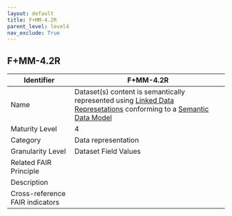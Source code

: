 ```yaml
---
layout: default
title: F+MM-4.2R
parent_level: level4
nav_exclude: True
---
```


## F+MM-4.2R

| Identifier | F+MM-4.2R |
| --------- | -----------|
| Name | Dataset(s) content is semantically represented using [Linked Data Represetations](https://fairplus.github.io/Data-Maturity/docs/Glossary/#linked-data-representation) conforming to a [Semantic Data Model](https://fairplus.github.io/Data-Maturity/docs/Glossary/#semantic-data-model) |
| Maturity Level | 4 |
| Category | Data representation |
| Granularity Level | Dataset Field Values |
| Related FAIR Principle | |
| Description | |
| Cross-reference FAIR indicators | |

